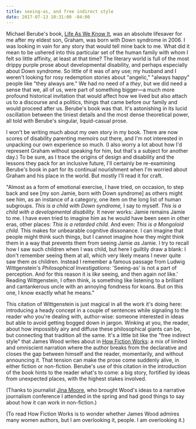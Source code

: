 ```yaml
---
title: seeing-as, and free indirect style
date: 2017-07-13 10:31:00 -04:00
---
```


Michael Berube's book, [Life As We Know It](http://shop.harvard.com/book/9780679758662), was an absolute lifesaver for me after my eldest son, Graham, was born with Down syndrome in 2006. I was looking in vain for any story that would tell mine back to me. What did it mean to be ushered into this particular set of the human family with whom I felt so little affinity, at least at that time? The literary world is full of the most drippy purple prose about developmental disability, and perhaps especially about Down syndrome. So little of it was of any use; my husband and I weren't looking for rosy redemption stories about "angelic," "always happy" people like "they always are." We had no need of a *they*, but we did need a sense that we, all of us, were part of something bigger—a much more profound historical invitation that would affect how we lived but also attach us to a discourse and a politics, things that came before our family and would proceed after us. Berube's book was that. It's astonishing in its lucid oscillation between the tiniest details and the most dense theoretical power, all told with Berube's singular, liquid-casual prose. 

I won't be writing much about my own story in my book. There are now scores of disability parenting memoirs out there, and I'm not interested in unpacking our own experience so much. (I also worry a lot about how I'd represent Graham without speaking for him, but that's a subject for another day.) To be sure, as I trace the origins of design and disability and the lessons they pack for an inclusive future, I'll certainly be re-examining Berube's book in part for its continual nourishment when I'm worried about Graham and his place in the world. But mostly I'll read it for craft.

"Almost as a form of emotional exercise, I have tried, on occasion, to step back and see [my son Jamie, born with Down syndrome] as others might see him, as an instance of a category, one item on the long list of human subgroups. *This is a child with Down syndrome,* I say to myself. *This is a child with a developmental disability.* It never works: Jamie remains Jamie to me. I have even tried to imagine him as he would have been seen in other eras, other places: *This is a retarded child.* And even: *This is a Mongoloid child.* This makes for unbearable cognitive dissonance. I can imagine that people might think such things, but I cannot imagine how they might think them in a way that prevents them from seeing Jamie *as* Jamie. I try to recall how I saw such children when I was child, but here I guiltily draw a blank: I don't remember seeing them at all, which very likely means I never quite saw them *as* children. Instead I remember a famous passage from Ludwig Wittgenstein's *Philosophical Investigations*: 'Seeing-as' is not a part of perception. And for this reason it is *like* seeing, and then again *not* like.' Reading Wittgenstein, I often think, is something like listening to a brilliant and cantankerous uncle with an annoying fondness for koans. But on this one, I know exactly what he means."

This citation of Wittgenstein is just magical in all the work it's doing here: introducing a heady concept in a couple of sentences while signaling to the reader who you're dealing with, author-wise: someone interested in ideas but able to avoid getting bogged down in jargon. Winking at you, the reader, about how impossibly airy and diffuse these philosophical giants can be, but connecting that tradition all the same. It's a little bit like the "free indirect style" that James Wood writes about in [How Fiction Works](http://shop.harvard.com/book/9780312428471): a mix of limited and omniscient narration where the author breaks from the declarative and closes the gap between himself and the reader, momentarily, and without announcing it. That tension can make the prose come suddenly alive, in either fiction or non-fiction. Berube's use of this citation in the introduction of the book hints to the reader what's to come: a big story, fortified by ideas from unexpected places, with the highest stakes involved.

(Thanks to journalist [Jina Moore](https://twitter.com/itsjina), who brought Wood's ideas to a narrative journalism conference I attended in the spring and had good things to say about how it can work in non-fiction.)

(To read How Fiction Works is to wonder whether James Wood admires many women authors, but I am overlooking it, people. I am overlooking it.)

